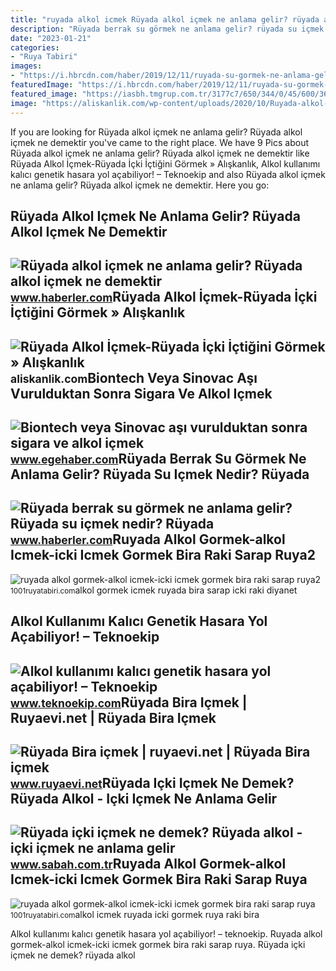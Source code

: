 ```yaml
---
title: "ruyada alkol icmek Rüyada alkol içmek ne anlama gelir? rüyada alkol içmek ne demektir"
description: "Rüyada berrak su görmek ne anlama gelir? rüyada su içmek nedir? rüyada"
date: "2023-01-21"
categories:
- "Ruya Tabiri"
images:
- "https://i.hbrcdn.com/haber/2019/12/11/ruyada-su-gormek-ne-anlama-gelir-ruyada-su-icmek-12707958_9442_amp.jpg"
featuredImage: "https://i.hbrcdn.com/haber/2019/12/11/ruyada-su-gormek-ne-anlama-gelir-ruyada-su-icmek-12707958_9442_amp.jpg"
featured_image: "https://iasbh.tmgrup.com.tr/3177c7/650/344/0/45/600/361?u=https://isbh.tmgrup.com.tr/sbh/2019/11/03/ruyada-icki-icmek-ne-anlama-gelir-ruyada-icki-icmek-nasil-yorumlanir-1572797114350.jpg"
image: "https://aliskanlik.com/wp-content/uploads/2020/10/Ruyada-alkol-icmek.jpg"
---
```


If you are looking for Rüyada alkol içmek ne anlama gelir? Rüyada alkol içmek ne demektir you've came to the right place. We have 9 Pics about Rüyada alkol içmek ne anlama gelir? Rüyada alkol içmek ne demektir like Rüyada Alkol İçmek-Rüyada İçki İçtiğini Görmek » Alışkanlık, Alkol kullanımı kalıcı genetik hasara yol açabiliyor! – Teknoekip and also Rüyada alkol içmek ne anlama gelir? Rüyada alkol içmek ne demektir. Here you go:

Rüyada Alkol Içmek Ne Anlama Gelir? Rüyada Alkol Içmek Ne Demektir
------------------------------------------------------------------

 ![Rüyada alkol içmek ne anlama gelir? Rüyada alkol içmek ne demektir](https://i.hbrcdn.com/haber/2020/10/20/ruyada-icki-icmek-ne-anlama-gelir-ruyada-icki-13680184_377_amp.jpg) <small>www.haberler.com</small>Rüyada Alkol İçmek-Rüyada İçki İçtiğini Görmek » Alışkanlık
-----------------------------------------------------------

 ![Rüyada Alkol İçmek-Rüyada İçki İçtiğini Görmek » Alışkanlık](https://aliskanlik.com/wp-content/uploads/2020/10/Ruyada-alkol-icmek.jpg) <small>aliskanlik.com</small>Biontech Veya Sinovac Aşı Vurulduktan Sonra Sigara Ve Alkol Içmek
-----------------------------------------------------------------

 ![Biontech veya Sinovac aşı vurulduktan sonra sigara ve alkol içmek](https://www.egehaber.com/wp-content/uploads/2021/06/asi-1487961-780x470.jpg) <small>www.egehaber.com</small>Rüyada Berrak Su Görmek Ne Anlama Gelir? Rüyada Su Içmek Nedir? Rüyada
----------------------------------------------------------------------

 ![Rüyada berrak su görmek ne anlama gelir? Rüyada su içmek nedir? Rüyada](https://i.hbrcdn.com/haber/2019/12/11/ruyada-su-gormek-ne-anlama-gelir-ruyada-su-icmek-12707958_9442_amp.jpg) <small>www.haberler.com</small>Ruyada Alkol Gormek-alkol Icmek-icki Icmek Gormek Bira Raki Sarap Ruya2
-----------------------------------------------------------------------

 ![ruyada alkol gormek-alkol icmek-icki icmek gormek bira raki sarap ruya2](https://1001ruyatabiri.com/wp-content/uploads/2018/03/ruyada-alkol-gormek-alkol-icmek-icki-icmek-gormek-bira-raki-sarap-ruya2.png) <small>1001ruyatabiri.com</small>alkol gormek icmek ruyada bira sarap icki raki diyanet

Alkol Kullanımı Kalıcı Genetik Hasara Yol Açabiliyor! – Teknoekip
-----------------------------------------------------------------

 ![Alkol kullanımı kalıcı genetik hasara yol açabiliyor! – Teknoekip](https://www.teknoekip.com/wp-content/uploads/2018/01/alcohol-shots-1280.jpeg) <small>www.teknoekip.com</small>Rüyada Bira Içmek | Ruyaevi.net | Rüyada Bira Içmek
---------------------------------------------------

 ![Rüyada Bira içmek | ruyaevi.net | Rüyada Bira içmek](https://www.ruyaevi.net/wp-content/uploads/2022/03/ruyada-bira-icmek.png) <small>www.ruyaevi.net</small>Rüyada Içki Içmek Ne Demek? Rüyada Alkol - Içki Içmek Ne Anlama Gelir
---------------------------------------------------------------------

 ![Rüyada içki içmek ne demek? Rüyada alkol - içki içmek ne anlama gelir](https://iasbh.tmgrup.com.tr/3177c7/650/344/0/45/600/361?u=https://isbh.tmgrup.com.tr/sbh/2019/11/03/ruyada-icki-icmek-ne-anlama-gelir-ruyada-icki-icmek-nasil-yorumlanir-1572797114350.jpg) <small>www.sabah.com.tr</small>Ruyada Alkol Gormek-alkol Icmek-icki Icmek Gormek Bira Raki Sarap Ruya
----------------------------------------------------------------------

 ![ruyada alkol gormek-alkol icmek-icki icmek gormek bira raki sarap ruya](https://1001ruyatabiri.com/wp-content/uploads/2018/03/ruyada-alkol-gormek-alkol-icmek-icki-icmek-gormek-bira-raki-sarap-ruya.png) <small>1001ruyatabiri.com</small>alkol icmek ruyada icki gormek ruya raki bira

Alkol kullanımı kalıcı genetik hasara yol açabiliyor! – teknoekip. Ruyada alkol gormek-alkol icmek-icki icmek gormek bira raki sarap ruya. Rüyada içki içmek ne demek? rüyada alkol
